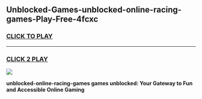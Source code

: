 
## Unblocked-Games-unblocked-online-racing-games-Play-Free-4fcxc
<h3>
<a href="https://premium76.site?title=unblocked-online-racing-games&ref=18A1">CLICK TO PLAY</a></h3>
<hr>

<h3>
<a href="https://premium76.site?title=unblocked-online-racing-games&ref=18A1">CLICK 2 PLAY</a>
  
</h3>

<a href="https://premium76.site?title=unblocked-online-racing-games&ref=18A1"><img src="https://clearcache.store/games.png"></a>


**unblocked-online-racing-games games unblocked: Your Gateway to Fun and Accessible Online Gaming**
